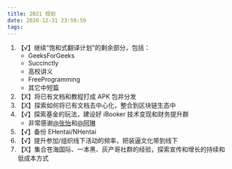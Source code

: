 ```yaml
---
title: 2021 规划
date: 2020-12-31 23:59:59
tags:
---
```


1.  【√】继续“饱和式翻译计划”的剩余部分，包括：
    +   GeeksForGeeks
    +   Succinctly
    +   高校讲义
    +   FreeProgramming
    +   其它中短篇
2.  【X】将已有文档和教程打成 APK 包并分发
3.  【X】探索如何将已有文档去中心化，整合到区块链生态中
4.  【√】探索基金的玩法，建设好 iBooker 技术变现和财务提升群
    +   非常感谢[@张怡](https://weibo.com/u/3340707810)和[@阿琳](https://weibo.com/u/7123708810)
5.  【√】备份 EHentai/NHentai
6.  【√】提升参加/组织线下活动的频率，把装逼文化带到线下
7.  【X】集合苍海国际、一本黑、灰产哥社群的经验，探索宣传和增长的持续和低成本方式

